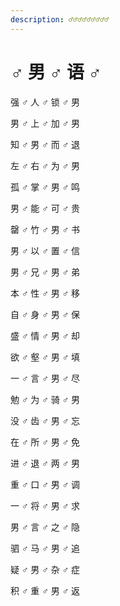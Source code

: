 ```yaml
---
description: ♂♂♂♂♂♂♂♂♂
---
```


# ♂ 男 ♂ 语 ♂

强 ♂ 人 ♂ 锁 ♂ 男

男 ♂ 上 ♂ 加 ♂ 男

知 ♂ 男 ♂ 而 ♂ 退

左 ♂ 右 ♂ 为 ♂ 男

孤 ♂ 掌 ♂ 男 ♂ 鸣

男 ♂ 能 ♂ 可 ♂ 贵

罄 ♂ 竹 ♂ 男 ♂ 书

男 ♂ 以 ♂ 置 ♂ 信

男 ♂ 兄 ♂ 男 ♂ 弟

本 ♂ 性 ♂ 男 ♂ 移

自 ♂ 身 ♂ 男 ♂ 保

盛 ♂ 情 ♂ 男 ♂ 却

欲 ♂ 壑 ♂ 男 ♂ 填

一 ♂ 言 ♂ 男 ♂ 尽

勉 ♂ 为 ♂ 骑 ♂ 男

没 ♂ 齿 ♂ 男 ♂ 忘

在 ♂ 所 ♂ 男 ♂ 免

进 ♂ 退 ♂ 两 ♂ 男

重 ♂ 口 ♂ 男 ♂ 调

一 ♂ 将 ♂ 男 ♂ 求

男 ♂ 言 ♂ 之 ♂ 隐

驷 ♂ 马 ♂ 男 ♂ 追

疑 ♂ 男 ♂ 杂 ♂ 症

积 ♂ 重 ♂ 男 ♂ 返



